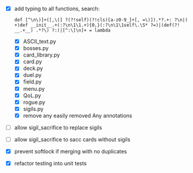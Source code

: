 - [X] add typing to all functions, search: 

      def [^\n\)]+([,\(] ?(?!self)(?!cls)[a-z0-9_]+[, =\)]).*?.+: ?\n|( +)def __init__.+(:?\n\1\1.+){0,}(:?\n\1\1self\.\S* ?=)|(def(?! __.+__) .*?\) ?:)|[^:\]\n]+ = lambda

  - [X] ASCII_text.py
  - [X] bosses.py
  - [X] card_library.py
  - [X] card.py
  - [X] deck.py
  - [X] duel.py
  - [X] field.py
  - [X] menu.py
  - [X] QoL.py
  - [X] rogue.py
  - [X] sigils.py
  - [X] remove any easily removed Any annotations
- [ ] allow sigil_sacrifice to replace sigils
- [ ] allow sigil_sacrifice to sacc cards without sigils
- [X] prevent softlock if merging with no duplicates
- [X] refactor testing into unit tests